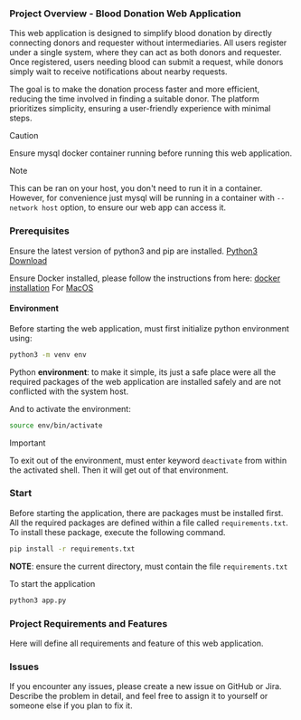 ### Project Overview - Blood Donation Web Application

This web application is designed to simplify blood donation by directly connecting donors and requester without intermediaries. All users register under a single system, where they can act as both donors and requester. Once registered, users needing blood can submit a request, while donors simply wait to receive notifications about nearby requests.

The goal is to make the donation process faster and more efficient, reducing the time involved in finding a suitable donor. The platform prioritizes simplicity, ensuring a user-friendly experience with minimal steps.

>[!CAUTION]
>Ensure mysql docker container running before running this web application.

>[!NOTE]
>This can be ran on your host, you don't need to run it in a container. However, for convenience just mysql will be running in a container with `--network host` option, to ensure our web app can access it.
### Prerequisites
Ensure the latest version of python3 and pip are installed. [Python3 Download](https://www.python.org/downloads/) 

Ensure Docker installed, please follow the instructions from here: [docker installation](https://docs.docker.com/engine/install/) For [MacOS](https://docs.docker.com/desktop/setup/install/mac-install/)

#### Environment
Before starting the web application, must first initialize python environment using:

```bash
python3 -m venv env
```

Python **environment**: to make it simple, its just a safe place were all the required packages of the web application are installed safely and are not conflicted with the system host.

And to activate the environment: 

```bash
source env/bin/activate
```

>[!IMPORTANT]
>To exit out of the environment, must enter keyword `deactivate` from within the activated shell. Then it will get out of that environment.

### Start

Before starting the application, there are packages must be installed first. All the required packages are defined within a file called `requirements.txt`. To install these package, execute the following command.

```bash
pip install -r requirements.txt
```

**NOTE**: ensure the current directory, must contain the file `requirements.txt`

To start the application 

```bash
python3 app.py
```

### Project Requirements and Features

Here will define all requirements and feature of this web application.
### Issues

If you encounter any issues, please create a new issue on GitHub or Jira. Describe the problem in detail, and feel free to assign it to yourself or someone else if you plan to fix it.
